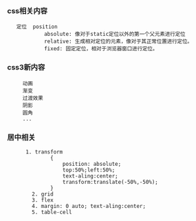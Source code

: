 ###    css相关内容

       定位  position
                absolute: 像对于static定位以外的第一个父元素进行定位
                relative: 生成相对定位的元素，像对于其正常位置进行定位。
                fixed: 固定定位，相对于浏览器窗口进行定位。


###   css3新内容
         动画
         渐变
         过渡效果
         阴影
         圆角
         ...

###   居中相关
          1. transform  
                  {
                      position: absolute;
                      top:50%;left:50%;
                      text-aling:center;
                      transform:translate(-50%,-50%);
                  }
            2. grid
            3. flex
            4. margin: 0 auto; text-aling:center;
            5. table-cell


   
         